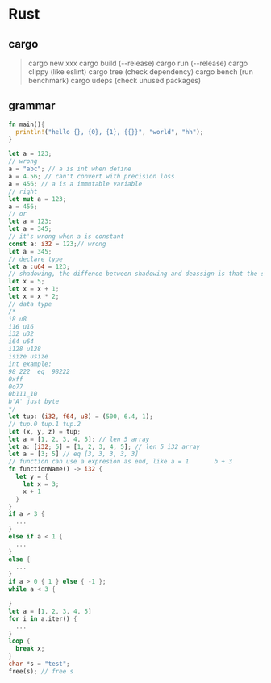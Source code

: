 # Rust

## cargo 
> cargo new xxx 
cargo build (--release)
cargo run (--release)
cargo clippy (like eslint)
cargo tree (check dependency)
cargo bench (run benchmark)
cargo udeps (check unused packages)

## grammar
```rust
fn main(){
  println!("hello {}, {0}, {1}, {{}}", "world", "hh");
}
```
```rust
let a = 123;
// wrong
a = "abc"; // a is int when define
a = 4.56; // can't convert with precision loss
a = 456; // a is a immutable variable
// right
let mut a = 123;
a = 456;
// or 
let a = 123;
let a = 345;
// it's wrong when a is constant
const a: i32 = 123;// wrong
let a = 345;
// declare type
let a :u64 = 123;
// shadowing, the diffence between shadowing and deassign is that the shadowing can reuse the variable, deassign can't change the type of variable 
let x = 5;
let x = x + 1;
let x = x * 2;
// data type
/*
i8 u8
i16 u16
i32 u32
i64 u64
i128 u128
isize usize
int example:
98_222  eq  98222
0xff
0o77
0b111_10
b'A' just byte
*/
let tup: (i32, f64, u8) = (500, 6.4, 1);
// tup.0 tup.1 tup.2
let (x, y, z) = tup;
let a = [1, 2, 3, 4, 5]; // len 5 array
let a: [i32; 5] = [1, 2, 3, 4, 5]; // len 5 i32 array
let a = [3; 5] // eq [3, 3, 3, 3, 3]
// function can use a expresion as end, like a = 1       b + 3 
fn functionName() -> i32 {
  let y = {
    let x = 3;
    x + 1
  }
}
if a > 3 {
  ...
}
else if a < 1 {
  ...
}
else {
  ...
}
if a > 0 { 1 } else { -1 };
while a < 3 {

}
let a = [1, 2, 3, 4, 5]
for i in a.iter() {
  ...
}
loop {
  break x;
}
char *s = "test";
free(s); // free s
```
